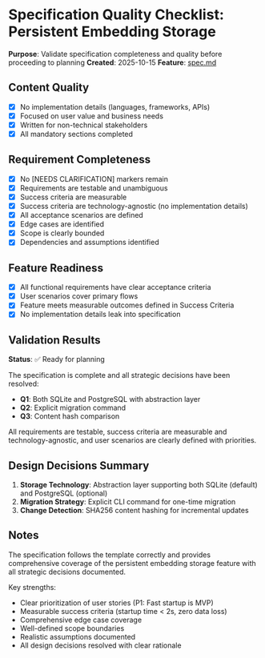 # Specification Quality Checklist: Persistent Embedding Storage

**Purpose**: Validate specification completeness and quality before proceeding to planning
**Created**: 2025-10-15
**Feature**: [spec.md](../spec.md)

## Content Quality

- [x] No implementation details (languages, frameworks, APIs)
- [x] Focused on user value and business needs
- [x] Written for non-technical stakeholders
- [x] All mandatory sections completed

## Requirement Completeness

- [x] No [NEEDS CLARIFICATION] markers remain
- [x] Requirements are testable and unambiguous
- [x] Success criteria are measurable
- [x] Success criteria are technology-agnostic (no implementation details)
- [x] All acceptance scenarios are defined
- [x] Edge cases are identified
- [x] Scope is clearly bounded
- [x] Dependencies and assumptions identified

## Feature Readiness

- [x] All functional requirements have clear acceptance criteria
- [x] User scenarios cover primary flows
- [x] Feature meets measurable outcomes defined in Success Criteria
- [x] No implementation details leak into specification

## Validation Results

**Status**: ✅ Ready for planning

The specification is complete and all strategic decisions have been resolved:
- **Q1**: Both SQLite and PostgreSQL with abstraction layer
- **Q2**: Explicit migration command
- **Q3**: Content hash comparison

All requirements are testable, success criteria are measurable and technology-agnostic, and user scenarios are clearly defined with priorities.

## Design Decisions Summary

1. **Storage Technology**: Abstraction layer supporting both SQLite (default) and PostgreSQL (optional)
2. **Migration Strategy**: Explicit CLI command for one-time migration
3. **Change Detection**: SHA256 content hashing for incremental updates

## Notes

The specification follows the template correctly and provides comprehensive coverage of the persistent embedding storage feature with all strategic decisions documented.

Key strengths:
- Clear prioritization of user stories (P1: Fast startup is MVP)
- Measurable success criteria (startup time < 2s, zero data loss)
- Comprehensive edge case coverage
- Well-defined scope boundaries
- Realistic assumptions documented
- All design decisions resolved with clear rationale
